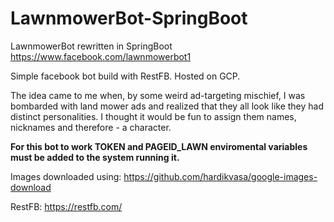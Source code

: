 # LawnmowerBot-SpringBoot
LawnmowerBot rewritten in SpringBoot
https://www.facebook.com/lawnmowerbot1

Simple facebook bot build with RestFB. Hosted on GCP.

The idea came to me when, by some weird ad-targeting mischief, I was bombarded with land mower ads and realized that they all look like they had distinct personalities. I thought it would be fun to assign them names, nicknames and therefore - a character.

**For this bot to work TOKEN and PAGEID_LAWN enviromental variables must be added to the system running it.**

Images downloaded using: https://github.com/hardikvasa/google-images-download

RestFB: https://restfb.com/
